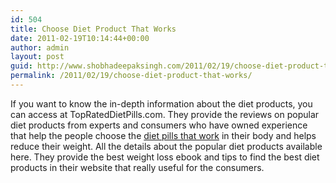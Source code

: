 ```yaml
---
id: 504
title: Choose Diet Product That Works
date: 2011-02-19T10:14:44+00:00
author: admin
layout: post
guid: http://www.shobhadeepaksingh.com/2011/02/19/choose-diet-product-that-works/
permalink: /2011/02/19/choose-diet-product-that-works/
---
```

If you want to know the in-depth information about the diet products, you can access at TopRatedDietPills.com. They provide the reviews on popular diet products from experts and consumers who have owned experience that help the people choose the [diet pills that work](http://toprateddietpills.com/) in their body and helps reduce their weight. All the details about the popular diet products available here. They provide the best weight loss ebook and tips to find the best diet products in their website that really useful for the consumers.